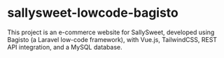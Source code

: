 # sallysweet-lowcode-bagisto

This project is an e-commerce website for SallySweet, developed using Bagisto (a Laravel low-code framework), with Vue.js, TailwindCSS, REST API integration, and a MySQL database.
